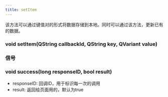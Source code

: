 ```yaml
---
title: setItem
---
```


该方法可以通过键值对的形式将数据存储到本地。同时可以通过该方法，更新已有的数据。

### void setItem(QString callbackId, QString key, QVariant value)

### 信号
### void success(long responseID, bool result)
- responseID:	回调ID，用于标识每一次的调用
- result:  返回给页面用的，默认为true